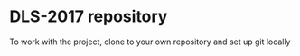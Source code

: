 # DLS-2017 repository
To work with the project, clone to your own repository and set up git locally
